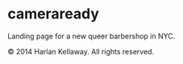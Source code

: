 cameraready
===========

Landing page for a new queer barbershop in NYC.

&copy; 2014 Harlan Kellaway. All rights reserved.
